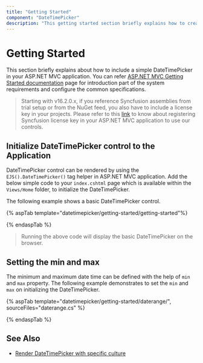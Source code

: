 ```yaml
---
title: "Getting Started"
component: "DateTimePicker"
description: "This getting started section briefly explains how to create a date time picker component in an application."
---
```


# Getting Started

This section briefly explains about how to include a simple DateTimePicker in your ASP.NET MVC application. You can refer [ASP.NET MVC Getting Started documentation](../../getting-started/) page for introduction part of the system requirements and configure the common specifications.

> Starting with v16.2.0.x, if you reference Syncfusion assemblies from trial setup or from the NuGet feed, you also have to include a license key in your projects. Please refer to this [link](https://help.syncfusion.com/common/essential-studio/licensing/license-key#aspnet-mvc) to know about registering Syncfusion license key in your ASP.NET MVC application to use our controls.

## Initialize DateTimePicker control to the Application

DateTimePicker control can be rendered by using the `EJS().DateTimePicker()` tag helper in ASP.NET MVC application. Add the below simple code to your `index.cshtml` page which is available within the `Views/Home` folder, to initialize the DateTimePicker.

The following example shows a basic DateTimePicker control.

{% aspTab template="datetimepicker/getting-started/getting-started"%}

{% endaspTab %}

> Running the above code will display the basic DateTimePicker on the browser.

## Setting the min and max

The minimum and maximum date time can be defined with the help of `min` and `max` property.
The following example demonstrates to set the `min` and `max` on initializing the
DateTimePicker.

{% aspTab template="datetimepicker/getting-started/daterange/", sourceFiles="daterange.cs" %}

{% endaspTab %}

## See Also

* [Render DateTimePicker with specific culture](./globalization)

